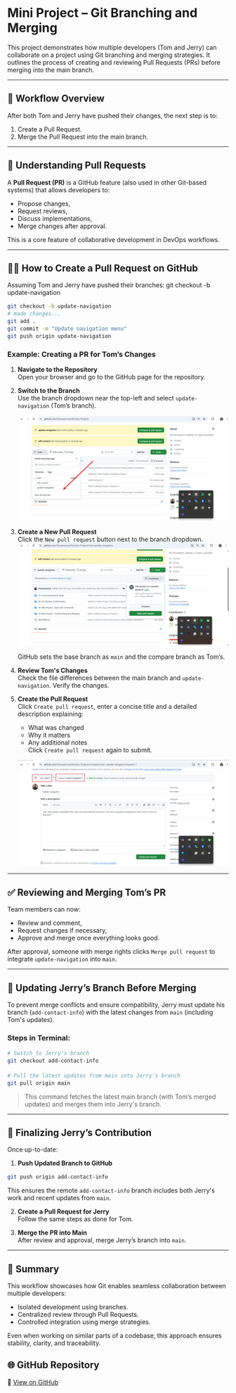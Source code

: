 

# Mini Project – Git Branching and Merging

This project demonstrates how multiple developers (Tom and Jerry) can collaborate on a project using Git branching and merging strategies. It outlines the process of creating and reviewing Pull Requests (PRs) before merging into the main branch.

---

## 🔀 Workflow Overview

After both Tom and Jerry have pushed their changes, the next step is to:

1. Create a Pull Request.
2. Merge the Pull Request into the main branch.

---

## 📌 Understanding Pull Requests

A **Pull Request (PR)** is a GitHub feature (also used in other Git-based systems) that allows developers to:
- Propose changes,
- Request reviews,
- Discuss implementations,
- Merge changes after approval.

This is a core feature of collaborative development in DevOps workflows.

---

## 🧑‍💻 How to Create a Pull Request on GitHub

Assuming Tom and Jerry have pushed their branches:
git checkout -b update-navigation

```bash
git checkout -b update-navigation
# made changes...
git add .
git commit -m "Update navigation menu"
git push origin update-navigation
```

### Example: Creating a PR for Tom’s Changes

1. **Navigate to the Repository**  
   Open your browser and go to the GitHub page for the repository.

2. **Switch to the Branch**  
   Use the branch dropdown near the top-left and select `update-navigation` (Tom’s branch).  
   
   ![branch button](./img/1.GitHubcheckbranch.png)

3. **Create a New Pull Request**  
   Click the `New pull request` button next to the branch dropdown.  
   ![New Pull request](./img/2.GitHubcontributettobranch.png)

   GitHub sets the base branch as `main` and the compare branch as Tom’s.

4. **Review Tom's Changes**  
   Check the file differences between the main branch and `update-navigation`. Verify the changes.

5. **Create the Pull Request**  
   Click `Create pull request`, enter a concise title and a detailed description explaining:
   - What was changed
   - Why it matters
   - Any additional notes  
   Click `Create pull request` again to submit. 

   ![Create pull request](./img/3.GitHubcompareandpullrequest.png)

---

## ✅ Reviewing and Merging Tom’s PR

Team members can now:
- Review and comment,
- Request changes if necessary,
- Approve and merge once everything looks good.

After approval, someone with merge rights clicks `Merge pull request` to integrate `update-navigation` into `main`.

---

## 🧠 Updating Jerry’s Branch Before Merging

To prevent merge conflicts and ensure compatibility, Jerry must update his branch (`add-contact-info`) with the latest changes from `main` (including Tom's updates).

### Steps in Terminal:

```bash
# Switch to Jerry's branch
git checkout add-contact-info

# Pull the latest updates from main into Jerry's branch
git pull origin main
```

> This command fetches the latest main branch (with Tom’s merged updates) and merges them into Jerry's branch.

---

## 🚀 Finalizing Jerry’s Contribution

Once up-to-date:

1. **Push Updated Branch to GitHub**

```bash
git push origin add-contact-info
```

This ensures the remote `add-contact-info` branch includes both Jerry's work and recent updates from `main`.

2. **Create a Pull Request for Jerry**  
   Follow the same steps as done for Tom.

3. **Merge the PR into Main**  
   After review and approval, merge Jerry’s branch into `main`.

---

## 🧩 Summary

This workflow showcases how Git enables seamless collaboration between multiple developers:

- Isolated development using branches.
- Centralized review through Pull Requests.
- Controlled integration using merge strategies.

Even when working on similar parts of a codebase, this approach ensures stability, clarity, and traceability.

## 🌐 GitHub Repository

🔗 [View on GitHub](https://github.com/Oluwaseunoa/DevOps-Projects)


